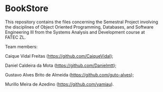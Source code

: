# BookStore
This repository contains the files  concerning the Semestral Project involving the disciplines of Object Oriented Programming, Databases, and Software Engineering III from the Systems Analysis and Development course at FATEC ZL.

Team members:

Caique Vidal Freitas (https://github.com/CaiqueVidal); 

Daniel Caldeira da Mota (https://github.com/Danielmtt);

Gustavo Alves Brito de Almeida (https://github.com/guto-alves);

Murillo Meira de Azedino (https://github.com/yamiau).

